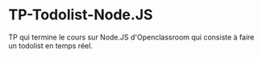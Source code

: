 # TP-Todolist-Node.JS
TP qui termine le cours sur Node.JS d'Openclassroom qui consiste à faire un todolist en temps réel.
